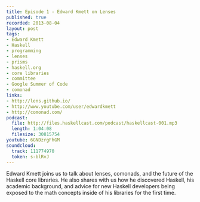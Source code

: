 ```yaml
--- 
title: Episode 1 - Edward Kmett on Lenses
published: true
recorded: 2013-08-04
layout: post
tags:
- Edward Kmett
- Haskell
- programming
- lenses
- prisms
- haskell.org
- core libraries
- committee
- Google Summer of Code
- comonad
links:
- http://lens.github.io/
- http://www.youtube.com/user/edwardkmett
- http://comonad.com/
podcast:
  file: http://files.haskellcast.com/podcast/haskellcast-001.mp3
  length: 1:04:08
  filesize: 30815754
youtube: 6GNDzrgFhGM
soundcloud:
  track: 111774970
  token: s-blRvJ
---
```

Edward Kmett joins us to talk about lenses, comonads, and the future of the Haskell core libraries. He also shares with us how he discovered Haskell, his academic background, and advice for new Haskell developers being exposed to the math concepts inside of his libraries for the first time.
